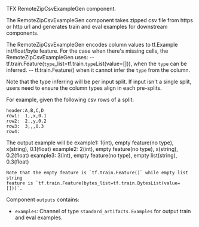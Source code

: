 TFX RemoteZipCsvExampleGen component.

  The RemoteZipCsvExampleGen component takes zipped csv file from https or http url and generates train
  and eval examples for downstream components.

  The RemoteZipCsvExampleGen encodes column values to tf.Example int/float/byte feature.
  For the case when there's missing cells, the RemoteZipCsvExampleGen uses:
  -- tf.train.Feature(`type`_list=tf.train.`type`List(value=[])), when the
     `type` can be inferred.
  -- tf.train.Feature() when it cannot infer the `type` from the column.

  Note that the type inferring will be per input split. If input isn't a single
  split, users need to ensure the column types align in each pre-splits.

  For example, given the following csv rows of a split:

    header:A,B,C,D
    row1:  1,,x,0.1
    row2:  2,,y,0.2
    row3:  3,,,0.3
    row4:

  The output example will be
    example1: 1(int), empty feature(no type), x(string), 0.1(float)
    example2: 2(int), empty feature(no type), x(string), 0.2(float)
    example3: 3(int), empty feature(no type), empty list(string), 0.3(float)

    Note that the empty feature is `tf.train.Feature()` while empty list string
    feature is `tf.train.Feature(bytes_list=tf.train.BytesList(value=[]))`.

  Component `outputs` contains:
   - `examples`: Channel of type `standard_artifacts.Examples` for output train
                 and eval examples.
